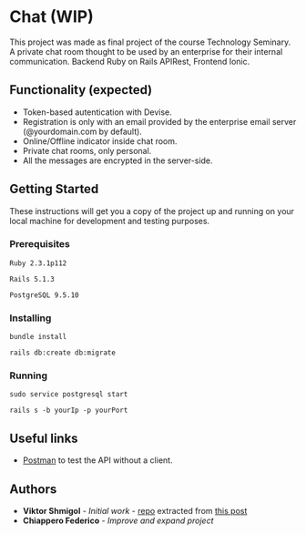 # Chat (WIP)

This project was made as final project of the course Technology Seminary. A private chat room thought to be used by an enterprise for their internal communication. Backend Ruby on Rails APIRest, Frontend Ionic.

## Functionality (expected)

* Token-based autentication with Devise.
* Registration is only with an email provided by the enterprise email server (@yourdomain.com by default).
* Online/Offline indicator inside chat room.
* Private chat rooms, only personal.
* All the messages are encrypted in the server-side.

## Getting Started

These instructions will get you a copy of the project up and running on your local machine for development and testing purposes.

### Prerequisites

```
Ruby 2.3.1p112

Rails 5.1.3

PostgreSQL 9.5.10
```

### Installing

```
bundle install

rails db:create db:migrate
```  

### Running  

```
sudo service postgresql start

rails s -b yourIp -p yourPort
```

## Useful links

* [Postman](https://www.getpostman.com/) to test the API without a client.

## Authors

* **Viktor Shmigol** - *Initial work* - [repo](https://github.com/viktor-shmigol/ng2-cable-example) extracted from [this post](https://blog.active-bridge.com/how-easily-integrate-rails-actioncable-into-your-angular2-ionic2-application)
* **Chiappero Federico** - *Improve and expand project*